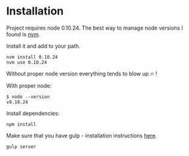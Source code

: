# Installation

Project requires node 0.10.24. The best way to manage node versions 
I found is [nvm](https://github.com/creationix/nvm).

Install it and add to your path.

    nvm install 0.10.24
    nvm use 0.10.24

Without proper node version everything tends to blow up :fire: ! 

With proper node:

    $ node --version                                                                 
    v0.10.24

Install dependencies:
    
    npm install 

Make sure that you have gulp - installation instructions [here](https://github.com/gulpjs/gulp/blob/master/docs/getting-started.md#getting-started).

    gulp server

